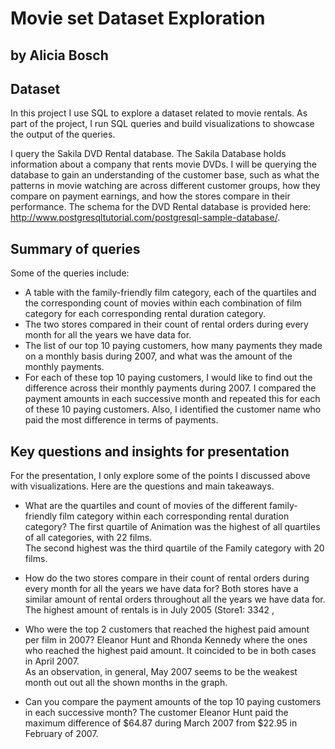 # Movie set Dataset Exploration
## by Alicia Bosch

## Dataset

In this project I use SQL to explore a dataset related to movie rentals. As part of the project, I run SQL queries and build visualizations to showcase the output of the queries.

I query the Sakila DVD Rental database. The Sakila Database holds information about a company that rents movie DVDs. I will be querying the database to gain an understanding of the customer base, such as what the patterns in movie watching are across different customer groups, how they compare on payment earnings, and how the stores compare in their performance. The schema for the DVD Rental database is provided here: http://www.postgresqltutorial.com/postgresql-sample-database/.


## Summary of queries

Some of the queries include:

- A table with the family-friendly film category, each of the quartiles and the corresponding count of movies within each combination of film category for each corresponding rental duration category.
- The two stores compared in their count of rental orders during every month for all the years we have data for.
- The list of our top 10 paying customers, how many payments they made on a monthly basis during 2007, and what was the amount of the monthly payments.
- For each of these top 10 paying customers, I would like to find out the difference across their monthly payments during 2007.
I compared the payment amounts in each successive month and repeated this for each of these 10 paying customers.
Also, I identified the customer name who paid the most difference in terms of payments.


## Key questions and insights for presentation

For the presentation, I only explore some of the points I discussed above with visualizations. Here are the questions and main takeaways.

- What are the quartiles and count of movies of the different family-friendly film category within each corresponding rental duration category?
The first quartile of Animation was the highest of all quartiles of all categories, with 22 films.  
The second highest was the third quartile of the Family category with 20 films.

- How do the two stores compare in their count of rental orders during every month for all the years we have data for?
Both stores have a similar amount of rental orders throughout all the years we have data for.
The highest amount of rentals is in July 2005 (Store1: 3342 ,

- Who were the top 2 customers that reached the highest paid amount per film in 2007?
Eleanor Hunt and Rhonda Kennedy where the ones who reached the highest paid amount. It coincided to be in both cases in April 2007.  
As an observation, in general, May 2007 seems to be the weakest month out out all the shown months in the graph.  

- Can you compare the payment amounts of the top 10 paying customers in each successive month?
The customer Eleanor Hunt paid the maximum difference of $64.87 during March 2007 from $22.95 in February of 2007.

